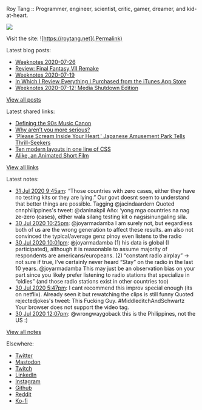 Roy Tang :: Programmer, engineer, scientist, critic, gamer, dreamer, and kid-at-heart.

![](https://roytang.net/img/profile.jpg)

Visit the site: ![https://roytang.net](.Permalink)

Latest blog posts:
    

- [Weeknotes 2020-07-26](https://roytang.net/2020/07/weeknotes-07-26/)
- [Review: Final Fantasy VII Remake](https://roytang.net/2020/07/ff7r-review/)
- [Weeknotes 2020-07-19](https://roytang.net/2020/07/weeknotes-07-19/)
- [In Which I Review Everything I Purchased from the iTunes App Store](https://roytang.net/2020/07/itunes-purchases/)
- [Weeknotes 2020-07-12: Media Shutdown Edition](https://roytang.net/2020/07/weeknotes-07-12/)

[View all posts](https://roytang.net/blog)

Latest shared links:
    

- [Defining the 90s Music Canon](https://roytang.net/2020/07/defining-the-90s-music-canon/)
- [Why aren’t you more serious?](https://roytang.net/2020/07/why-arent-you-more-serious/)
- [&#39;Please Scream Inside Your Heart,&#39; Japanese Amusement Park Tells Thrill-Seekers](https://roytang.net/2020/07/please-scream-inside-your-heart-japanese-amusement-park-tells-thrill-seekers/)
- [Ten modern layouts in one line of CSS](https://roytang.net/2020/07/ten-modern-layouts-in-one-line-of-css/)
- [Alike, an Animated Short Film](https://roytang.net/2020/07/alike-an-animated-short-film/)

[View all links](https://roytang.net/links)

Latest notes:
    

- [31 Jul 2020 9:45am](https://roytang.net/2020/07/1289135105663881216/): “Those countries with zero cases, either they have no testing kits or they are lying.”
Our govt doesnt seem to understand that better things are possible.
Tagging @jacindaardern
Quoted cnnphilippines&#39;s tweet:   @daninakpil Año: &lsquo;yong mga countries na nag ze-zero (cases), either wala silang testing kit o nagsisinungaling sila.  
- [30 Jul 2020 10:25pm](https://roytang.net/2020/07/1288964042241929217/): @joyarmadamba I am surely not, but eegardless both of us are the wrong generation to affect these results. am also not convinced the typical/average genz pinoy even listens to the radio
- [30 Jul 2020 10:01pm](https://roytang.net/2020/07/1288957903735422976/): @joyarmadamba (1) his data is global (I participated), although it is reasonable to assume majority of respondents are americans/europeans. (2) &ldquo;constant radio airplay&rdquo; -&gt; not sure if true, I&rsquo;ve certainly never heard &ldquo;Stay&rdquo; on the radio in the last 10 years.
@joyarmadamba This may just be an observation bias on your part since you likely prefer listening to radio stations that specialize in &ldquo;oldies&rdquo; (and those radio stations exist in other countries too)
- [30 Jul 2020 5:47pm](https://roytang.net/2020/07/1288893973776306177/): I cant recommend this improv special enough (its on netflix). Already seen it but rewatching the clips is still funny
Quoted rejectedjokes&#39;s tweet:   This Fucking Guy. #MiddleditchAndSchwartz
Your browser does not support the video tag.   
- [30 Jul 2020 12:07pm](https://roytang.net/2020/07/1288808550223904770/): @wrongwaygoback this is the Philippines, not the US :)

[View all notes](https://roytang.net/notes)

Elsewhere:

- [Twitter](https://twitter.com/roytang)
- [Mastodon](https://mastodon.technology/@roytang)
- [Twitch](https://twitch.tv/twitchyroy)
- [LinkedIn](https://www.linkedin.com/in/roytang)
- [Instagram](https://instagram.com/roytang0400)
- [Github](https://github.com/roytang)
- [Reddit](https://reddit.com/u/hungryroy)
- [Ko-fi](https://ko-fi.com/roytang)